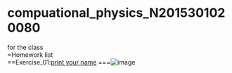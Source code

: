 # compuational_physics_N2015301020080
for the class  
=Homework list  
==Exercise_01:[print your name](temp.py)
===![image](https://github.com/muzhibenying/compuational_physics_N2015301020080/Exercise_001/name.png)
